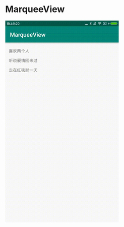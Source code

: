 # MarqueeView

<img src="https://github.com/ivey-in/MarqueeView/blob/master/screen_shot.gif" width="360px"/>
